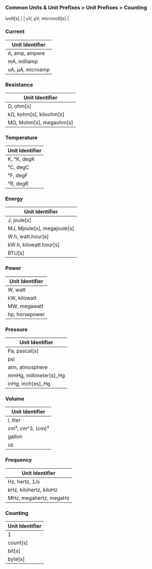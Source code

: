 ### Common Units & Unit Prefixes > Unit Prefixes > Counting

ivolt[s]                |
| uV, &#x3BC;V, microvolt[s]      |

<a id=current></a>
### Current
| Unit Identifier                 |
|---------------------------------|
| A, amp, ampere                  |
| mA, milliamp                    |
| uA, &#x3BC;A, microamp          |

<a id=resistance></a>
### Resistance
| Unit Identifier                 |
|---------------------------------|
| &#x2126;, ohm[s]                |
| k&#x2126;, kohm[s], kiloohm[s]  |
| M&#x2126;, Mohm[s], megaohm[s]  |

<a id=temperature></a>
### Temperature
| Unit Identifier                 |
|---------------------------------|
| K, &#xB0;K, degK                |
| &#xB0;C, degC                   |
| &#xB0;F, degF                   |
| &#xB0;R, degR                   |

<a id=energy></a>
### Energy
| Unit Identifier                 |
|---------------------------------|
| J, joule[s]                     |
| MJ, Mjoule[s], megajoule[s]     |
| W.h, watt.hour[s]               |
| kW.h, kilowatt.hour[s]          |
| BTU[s]                          |

<a id=power></a>
### Power
| Unit Identifier                 |
|---------------------------------|
| W, watt                         |
| kW, kilowatt                    |
| MW, megawatt                    |
| hp, horsepower                  |

<a id=pressure></a>
### Pressure
| Unit Identifier                 |
|---------------------------------|
| Pa, pascal[s]                   |
| psi                             |
| atm, atmosphere                 |
| mmHg, millimeter[s]\_Hg         |
| inHg, inch[es]\_Hg              |

<a id=volume></a>
### Volume
| Unit Identifier                 |
|---------------------------------|
| l, liter                        |
| cm&#xB3;, cm^3, (cm)&#xB3;
| gallon                          |
| oz                              |

<a id=frequency></a>
### Frequency
| Unit Identifier                 |
|---------------------------------|
| Hz, hertz, 1/s                  |
| kHz, kilohertz, kiloHz
| MHz, megahertz, megaHz

<a id=counting></a>
### Counting
| Unit Identifier                 |
|---------------------------------|
| 1                               |
| count[s]                        |
| bit[s]                          |
| byte[s]                         |
